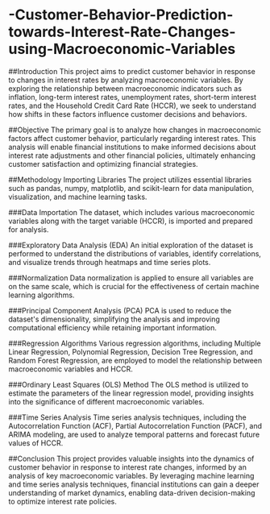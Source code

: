 # -Customer-Behavior-Prediction-towards-Interest-Rate-Changes-using-Macroeconomic-Variables

##Introduction
This project aims to predict customer behavior in response to changes in interest rates by analyzing macroeconomic variables. By exploring the relationship between macroeconomic indicators such as inflation, long-term interest rates, unemployment rates, short-term interest rates, and the Household Credit Card Rate (HCCR), we seek to understand how shifts in these factors influence customer decisions and behaviors.

##Objective
The primary goal is to analyze how changes in macroeconomic factors affect customer behavior, particularly regarding interest rates. This analysis will enable financial institutions to make informed decisions about interest rate adjustments and other financial policies, ultimately enhancing customer satisfaction and optimizing financial strategies.

##Methodology
Importing Libraries
The project utilizes essential libraries such as pandas, numpy, matplotlib, and scikit-learn for data manipulation, visualization, and machine learning tasks.

###Data Importation
The dataset, which includes various macroeconomic variables along with the target variable (HCCR), is imported and prepared for analysis.

###Exploratory Data Analysis (EDA)
An initial exploration of the dataset is performed to understand the distributions of variables, identify correlations, and visualize trends through heatmaps and time series plots.

###Normalization
Data normalization is applied to ensure all variables are on the same scale, which is crucial for the effectiveness of certain machine learning algorithms.

###Principal Component Analysis (PCA)
PCA is used to reduce the dataset's dimensionality, simplifying the analysis and improving computational efficiency while retaining important information.

###Regression Algorithms
Various regression algorithms, including Multiple Linear Regression, Polynomial Regression, Decision Tree Regression, and Random Forest Regression, are employed to model the relationship between macroeconomic variables and HCCR.

###Ordinary Least Squares (OLS) Method
The OLS method is utilized to estimate the parameters of the linear regression model, providing insights into the significance of different macroeconomic variables.

###Time Series Analysis
Time series analysis techniques, including the Autocorrelation Function (ACF), Partial Autocorrelation Function (PACF), and ARIMA modeling, are used to analyze temporal patterns and forecast future values of HCCR.

##Conclusion
This project provides valuable insights into the dynamics of customer behavior in response to interest rate changes, informed by an analysis of key macroeconomic variables. By leveraging machine learning and time series analysis techniques, financial institutions can gain a deeper understanding of market dynamics, enabling data-driven decision-making to optimize interest rate policies.
